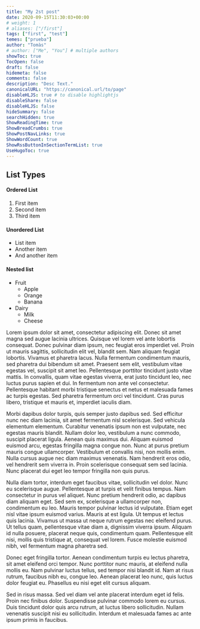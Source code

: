 ```yaml
---
title: "My 2st post"
date: 2020-09-15T11:30:03+00:00
# weight: 1
# aliases: ["/first"]
tags: ["first", "test"]
temes: ["prueba"]
author: "Tomàs"
# author: ["Me", "You"] # multiple authors
showToc: true
TocOpen: false
draft: false
hidemeta: false
comments: false
description: "Desc Text."
canonicalURL: "https://canonical.url/to/page"
disableHLJS: true # to disable highlightjs
disableShare: false
disableHLJS: false
hideSummary: false
searchHidden: true
ShowReadingTime: true
ShowBreadCrumbs: true
ShowPostNavLinks: true
ShowWordCount: true
ShowRssButtonInSectionTermList: true
UseHugoToc: true
---
```


## List Types

#### Ordered List

1. First item
2. Second item
3. Third item

#### Unordered List

-   List item
-   Another item
-   And another item

#### Nested list

-   Fruit
    -   Apple
    -   Orange
    -   Banana
-   Dairy
    -   Milk
    -   Cheese

Lorem ipsum dolor sit amet, consectetur adipiscing elit. Donec sit amet magna sed augue lacinia ultrices. Quisque vel lorem vel ante lobortis consequat. Donec pulvinar diam ipsum, nec feugiat eros imperdiet vel. Proin ut mauris sagittis, sollicitudin elit vel, blandit sem. Nam aliquam feugiat lobortis. Vivamus et pharetra lacus. Nulla fermentum condimentum mauris, sed pharetra dui bibendum sit amet. Praesent sem elit, vestibulum vitae egestas vel, suscipit sit amet leo. Pellentesque porttitor tincidunt justo vitae mattis. In convallis, quam vitae egestas viverra, erat justo tincidunt leo, nec luctus purus sapien et dui. In fermentum non ante vel consectetur. Pellentesque habitant morbi tristique senectus et netus et malesuada fames ac turpis egestas. Sed pharetra fermentum orci vel tincidunt. Cras purus libero, tristique et mauris et, imperdiet iaculis diam.

Morbi dapibus dolor turpis, quis semper justo dapibus sed. Sed efficitur nunc nec diam lacinia, sit amet fermentum nisl scelerisque. Sed vehicula elementum elementum. Curabitur venenatis ipsum non est vulputate, nec egestas mauris blandit. Nullam dolor leo, vestibulum a nunc commodo, suscipit placerat ligula. Aenean quis maximus dui. Aliquam euismod euismod arcu, egestas fringilla magna congue non. Nunc at purus pretium mauris congue ullamcorper. Vestibulum et convallis nisi, non mollis enim. Nulla cursus augue nec diam maximus venenatis. Nam hendrerit eros odio, vel hendrerit sem viverra in. Proin scelerisque consequat sem sed lacinia. Nunc placerat dui eget leo tempor fringilla non quis purus.

Nulla diam tortor, interdum eget faucibus vitae, sollicitudin vel dolor. Nunc eu scelerisque augue. Pellentesque at turpis et velit finibus tempus. Nam consectetur in purus vel aliquet. Nunc pretium hendrerit odio, ac dapibus diam aliquam eget. Sed sem ex, scelerisque a ullamcorper non, condimentum eu leo. Mauris tempor pulvinar lectus id vulputate. Etiam eget nisl vitae ipsum euismod varius. Mauris at est ligula. Ut tempus et lectus quis lacinia. Vivamus ut massa ut neque rutrum egestas nec eleifend purus. Ut tellus quam, pellentesque vitae diam a, dignissim viverra ipsum. Aliquam id nulla posuere, placerat neque quis, condimentum quam. Pellentesque elit nisi, mollis quis tristique at, consequat vel lorem. Fusce molestie euismod nibh, vel fermentum magna pharetra sed.

Donec eget fringilla tortor. Aenean condimentum turpis eu lectus pharetra, sit amet eleifend orci tempor. Nunc porttitor nunc mauris, at eleifend nulla mollis eu. Nam pulvinar luctus tellus, sed tempor nisi blandit id. Nam at risus rutrum, faucibus nibh eu, congue leo. Aenean placerat leo nunc, quis luctus dolor feugiat eu. Phasellus eu nisi eget elit cursus aliquam.

Sed in risus massa. Sed vel diam vel ante placerat interdum eget id felis. Proin nec finibus dolor. Suspendisse pulvinar commodo lorem eu cursus. Duis tincidunt dolor quis arcu rutrum, at luctus libero sollicitudin. Nullam venenatis suscipit nisi eu sollicitudin. Interdum et malesuada fames ac ante ipsum primis in faucibus.
